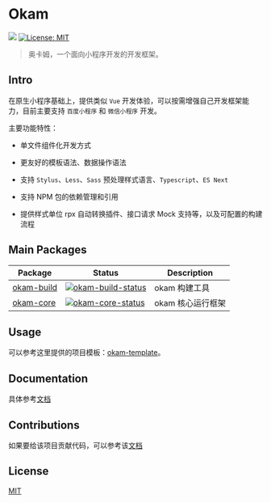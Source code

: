 # Okam

![](https://travis-ci.org/ecomfe/okam.svg?branch=master)
[![License: MIT](https://img.shields.io/badge/License-MIT-yellow.svg)](https://opensource.org/licenses/MIT)

> 奥卡姆，一个面向小程序开发的开发框架。

## Intro

在原生小程序基础上，提供类似 `Vue` 开发体验，可以按需增强自己开发框架能力，目前主要支持 `百度小程序` 和 `微信小程序` 开发。

主要功能特性：

* 单文件组件化开发方式

* 更友好的模板语法、数据操作语法

* 支持 `Stylus`、`Less`、`Sass` 预处理样式语言、`Typescript`、`ES Next`

* 支持 NPM 包的依赖管理和引用

* 提供样式单位 rpx 自动转换插件、接口请求 Mock 支持等，以及可配置的构建流程

## Main Packages

| Package | Status | Description |
|---------|--------|-------------|
| [okam-build]          | [![okam-build-status]][okam-build-package] | okam 构建工具 |
| [okam-core]                | [![okam-core-status]][okam-core-package] | okam 核心运行框架 |

[okam-build]: https://github.com/ecomfe/okam/tree/master/packages/okam-build
[okam-build-status]: https://img.shields.io/npm/v/okam-build.svg
[okam-build-package]: https://npmjs.com/package/okam-build

[okam-core]: https://github.com/ecomfe/okam/tree/master/packages/okam-core
[okam-core-status]: https://img.shields.io/npm/v/okam-core.svg
[okam-core-package]: https://npmjs.com/package/okam-core

## Usage

可以参考这里提供的项目模板：[okam-template](https://github.com/ecomfe/okam-template)。

## Documentation

具体参考[文档](https://ecomfe.github.io/okam)

## Contributions

如果要给该项目贡献代码，可以参考该[文档](./CONTRIBUTING.md)

## License

[MIT](./LICENSE)
